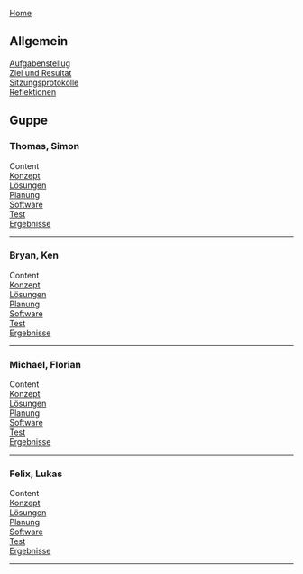 [Home](home)  
     
   
## Allgemein  
[Aufgabenstellug](AufgabenstellungTeam)  
[Ziel und Resultat](ZielUndResultatTeam)  
[Sitzungsprotokolle](Sitzungsprotokolle)  
[Reflektionen](Reflektionen)  
  
## Guppe
### Thomas, Simon
Content  
[Konzept](KonzeptST)  
[Lösungen](LoesungenST)  
[Planung](PlanungST)  
[Software](SoftwareST)  
[Test](TestST)  
[Ergebnisse](ErgebnisseST) 
***
### Bryan, Ken
Content  
[Konzept](KonzeptBK)  
[Lösungen](LoesungenBK)  
[Planung](PlanungBK)  
[Software](SoftwareBK)  
[Test](TestBK)  
[Ergebnisse](ErgebnisseBK) 
***
### Michael, Florian
Content  
[Konzept](KonzeptMF)  
[Lösungen](LoesungenMF)  
[Planung](PlanungMF)  
[Software](SoftwareMF)  
[Test](TestMF)  
[Ergebnisse](ErgebnisseMF)
***
### Felix, Lukas
Content  
[Konzept](KonzeptFL)  
[Lösungen](LoesungenFL)  
[Planung](PlanungFL)  
[Software](SoftwareFL)  
[Test](TestFL)  
[Ergebnisse](ErgebnisseFL)  

***


